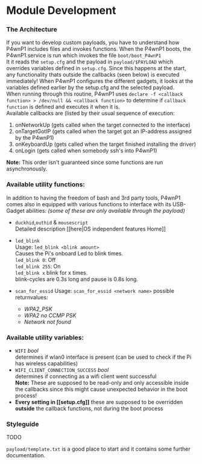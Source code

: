 # Module Development

### The Architecture
If you want to develop custom payloads, you have to understand how P4wnP1 includes files and invokes functions.
When the P4wnP1 boots, the P4wnP1.service is run which invokes the file `boot/boot_P4wnP1`  
It it reads the `setup.cfg` and the payload in `payload/$PAYLOAD` which overrides variables defined in `setup.cfg`. Since this happens at the start, any functionality thats outside the callbacks (seen below) is executed immediately!
When P4wnP1 configures the different gadgets, it looks at the variables defined earlier by the setup.cfg and the selected payload.  
When running through this routine, P4wnP1 uses `declare -f <callback function> > /dev/null && <callback function>` to determine if `callback function` is defined and executes it when it is.  
Available callbacks are (listed by their usual sequence of execution:
1. onNetworkUp (gets called when the target connected to the interface)
2. onTargetGotIP (gets called when the target got an IP-address assigned by the P4wnP1)
3. onKeyboardUp (gets called when the target finished installing the driver)
4. onLogin (gets called when somebody ssh's into P4wnP1)  

**Note:** This order isn't guaranteed since some functions are run asynchronously.  

### Available utility functions:
In addition to having the freedom of bash and 3rd party tools, P4wnP1 comes also in equipped with various functions to interface with its USB-Gadget abilities:
_(some of these are only available through the payload)_
* `duckhid`,`outhid` & `mousescript`  
  Detailed description [[here|OS independent features Home]]
* `led_blink`  
  Usage: `led_blink <blink amount>`  
  Causes the Pi's onboard Led to blink <blink amount> times.  
  `led_blink 0`: Off  
  `led_blink 255`: On  
  `led_blink x` blink for x times.  
  blink-cycles are 0.3s long and pause is 0.8s long.  

* `scan_for_essid`
  Usage: `scan_for_essid <network name>`
  possible returnvalues:
  * *WPA2_PSK*
  * _WPA2 no CCMP PSK_
  * _Network <network name> not found_

### Available utility variables:
* `WIFI` _bool_  
  determines if wlan0 interface is present (can be used to check if the Pi has wireless capabilities)
* `WIFI_CLIENT_CONNECTION_SUCCESS` _bool_  
  determines if connecting as a wifi client went successful  
**Note:** These are supposed to be read-only and only accessible inside the callbacks since this might cause unexpected behavior in the boot process!
* **Every setting in [[setup.cfg]]**
  these are supposed to be overridden **outside** the callback functions, not during the boot process

### Styleguide
TODO



`payload/template.txt` is a good place to start and it contains some further documentation.

